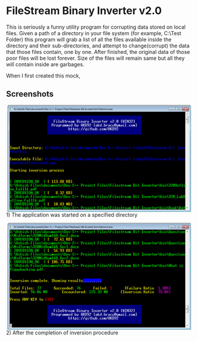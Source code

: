 # FileStream Binary Inverter v2.0

This is seriously a funny utility program for corrupting data stored on local files. Given a path of a directory in your file system (for example, C:\Test Folder\) this program will grab a list of all the files available inside the directory and their sub-directories, and attempt to change(corrupt) the data that those files contain, one by one. After finished, the original data of those poor files will be lost forever. Size of the files will remain same but all they will contain inside are garbages.

When I first created this mock, 

## Screenshots

<img align="right" width="500px" src="https://github.com/AKD92/FileStream-Binary-Inverter/raw/master/fscrn_1.png">
<br>1) The application was started on a specified directory</br>


<p>
<img align="right" width="500px" src="https://github.com/AKD92/FileStream-Binary-Inverter/raw/master/fscrn_2.png">
<br>2) After the completion of inversion procedure</br>
</p>
